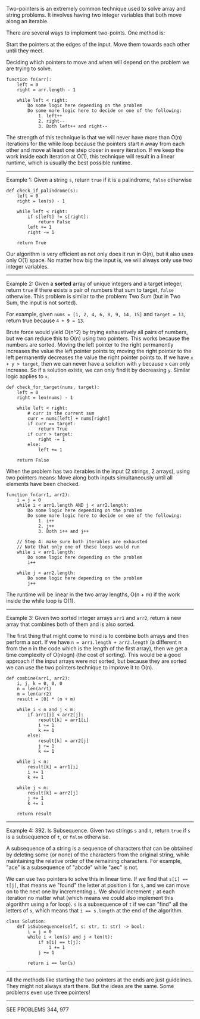 Two-pointers is an extremely common technique used to solve array and string problems. It involves having two integer variables that both move along an iterable.

There are several ways to implement two-points. One method is:

Start the pointers at the edges of the input. Move them towards each other until they meet.

Deciding which pointers to move and when will depend on the problem we are trying to solve.

```
function fn(arr):
    left = 0
    right = arr.length - 1

    while left < right:
        Do some logic here depending on the problem
        Do some more logic here to decide on one of the following:
            1. left++
            2. right--
            3. Both left++ and right--
```

The strength of this technique is that we will never have more than O(n) iterations for the while loop because the pointers start n away from each other and move at least one step closer in every iteration. If we keep the work inside each iteration at O(1), this technique will result in a linear runtime, which is usually the best possible runtime.

-----------------------------------

Example 1: Given a string ``s``, return ``true`` if it is a palindrome, ``false`` otherwise

```
def check_if_palindrome(s):
    left = 0
    right = len(s) - 1

    while left < right:
        if s[left] != s[right]:
            return False
        left += 1
        right -= 1
    
    return True
```

Our algorithm is very efficient as not only does it run in O(n), but it also uses only O(1) space. No matter how big the input is, we will always only use two integer variables.

--------------------------------------------------

Example 2: Given a **sorted** array of unique integers and a target integer, return ``true`` if there exists a pair of numbers that sum to target, `false` otherwise. This problem is similar to the problem: Two Sum (but in Two Sum, the input is not sorted).

For example, given ``nums = [1, 2, 4, 6, 8, 9, 14, 15]`` and ``target = 13``, return true because ``4 + 9 = 13``.

Brute force would yield O(n^2) by trying exhaustively all pairs of numbers, but we can reduce this to O(n) using two pointers. This works because the numbers are sorted. Moving the left pointer to the right permanently increases the value the left pointer points to; moving the right pointer to the left permanently decreases the value the right pointer points to. If we have ``x + y > target``, then we can never have a solution with ``y`` because ``x`` can only increase. So if a solution exists, we can only find it by decreasing ``y``. Similar logic applies to ``x``.

```
def check_for_target(nums, target):
    left = 0
    right = len(nums) - 1

    while left < right:
        # curr is the current sum
        curr = nums[left] + nums[right]
        if curr == target:
            return True
        if curr > target:
            right -= 1
        else:
            left += 1
    
    return False
```

When the problem has two iterables in the input (2 strings, 2 arrays), using two pointers means:
Move along both inputs simultaneously until all elements have been checked.

```
function fn(arr1, arr2):
    i = j = 0
    while i < arr1.length AND j < arr2.length:
        Do some logic here depending on the problem
        Do some more logic here to decide on one of the following:
            1. i++
            2. j++
            3. Both i++ and j++

    // Step 4: make sure both iterables are exhausted
    // Note that only one of these loops would run
    while i < arr1.length:
        Do some logic here depending on the problem
        i++

    while j < arr2.length:
        Do some logic here depending on the problem
        j++
```

The runtime will be linear in the two array lengths, O(n + m) if the work inside the while loop is O(1).

-------------

Example 3: Given two sorted integer arrays ``arr1`` and ``arr2``, return a new array that combines both of them and is also sorted.

The first thing that might come to mind is to combine both arrays and then perform a sort. If we have ``n = arr1.length + arr2.length`` (a different n from the n in the code which is the length of the first array), then we get a time complexity of O(nlogn) (the cost of sorting). This would be a good approach if the input arrays were not sorted, but because they are sorted we can use the two pointers technique to improve it to O(n).

```
def combine(arr1, arr2):
    i, j, k = 0, 0, 0
    n = len(arr1)
    m = len(arr2)
    result = [0] * (n + m)
    
    while i < n and j < m:
        if arr1[i] < arr2[j]:
            result[k] = arr1[i]
            i += 1
            k += 1
        else:
            result[k] = arr2[j]
            j += 1
            k += 1

    while i < n:
        result[k] = arr1[i]
        i += 1
        k += 1

    while j < m:
        result[k] = arr2[j]
        j += 1
        k += 1

    return result
```

-----------

Example 4: 392. Is Subsequence. Given two strings ``s`` and ``t``, return ``true`` if ``s`` is a subsequence of ``t``, or ``false`` otherwise.

A subsequence of a string is a sequence of characters that can be obtained by deleting some (or none) of the characters from the original string, while maintaining the relative order of the remaining characters. For example, "ace" is a subsequence of "abcde" while "aec" is not.

We can use two pointers to solve this in linear time. If we find that ``s[i] == t[j]``, that means we "found" the letter at position ``i`` for ``s``, and we can move on to the next one by incrementing ``i``. We should increment ``j`` at each iteration no matter what (which means we could also implement this algorithm using a for loop). ``s`` is a subsequence of ``t`` if we can "find" all the letters of ``s``, which means that ``i == s.length`` at the end of the algorithm.

```
class Solution:
    def isSubsequence(self, s: str, t: str) -> bool:
        i = j = 0
        while i < len(s) and j < len(t):
            if s[i] == t[j]:
                i += 1
            j += 1

        return i == len(s)
```

--------------

All the methods like starting the two pointers at the ends are just guidelines. They might not always start there. But the ideas are the same. Some problems even use three pointers!

-----------------

SEE PROBLEMS 344, 977